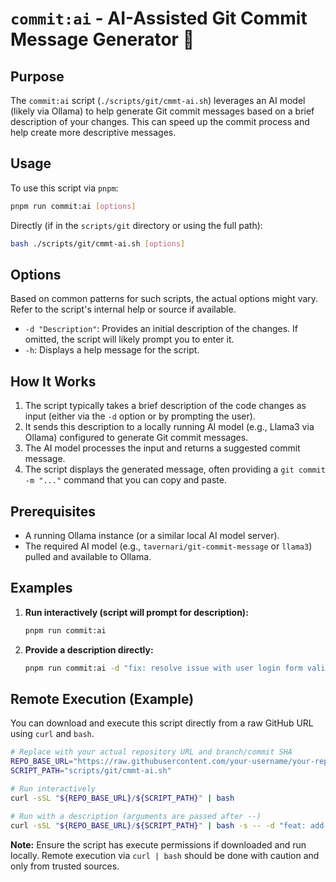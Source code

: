 # `commit:ai` - AI-Assisted Git Commit Message Generator 🤖

## Purpose

The `commit:ai` script (`./scripts/git/cmmt-ai.sh`) leverages an AI model (likely via Ollama) to help generate Git commit messages based on a brief description of your changes. This can speed up the commit process and help create more descriptive messages.

## Usage

To use this script via `pnpm`:

```bash
pnpm run commit:ai [options]
```

Directly (if in the `scripts/git` directory or using the full path):

```bash
bash ./scripts/git/cmmt-ai.sh [options]
```

## Options

Based on common patterns for such scripts, the actual options might vary. Refer to the script's internal help or source if available.

- `-d "Description"`: Provides an initial description of the changes. If omitted, the script will likely prompt you to enter it.
- `-h`: Displays a help message for the script.

## How It Works

1. The script typically takes a brief description of the code changes as input (either via the `-d` option or by prompting the user).
2. It sends this description to a locally running AI model (e.g., Llama3 via Ollama) configured to generate Git commit messages.
3. The AI model processes the input and returns a suggested commit message.
4. The script displays the generated message, often providing a `git commit -m "..."` command that you can copy and paste.

## Prerequisites

- A running Ollama instance (or a similar local AI model server).
- The required AI model (e.g., `tavernari/git-commit-message` or `llama3`) pulled and available to Ollama.

## Examples

1. **Run interactively (script will prompt for description):**

   ```bash
   pnpm run commit:ai
   ```

2. **Provide a description directly:**

   ```bash
   pnpm run commit:ai -d "fix: resolve issue with user login form validation"
   ```

## Remote Execution (Example)

You can download and execute this script directly from a raw GitHub URL using `curl` and `bash`.

```bash
# Replace with your actual repository URL and branch/commit SHA
REPO_BASE_URL="https://raw.githubusercontent.com/your-username/your-repo/main"
SCRIPT_PATH="scripts/git/cmmt-ai.sh"

# Run interactively
curl -sSL "${REPO_BASE_URL}/${SCRIPT_PATH}" | bash

# Run with a description (arguments are passed after --)
curl -sSL "${REPO_BASE_URL}/${SCRIPT_PATH}" | bash -s -- -d "feat: add new reporting feature"
```

**Note:** Ensure the script has execute permissions if downloaded and run locally. Remote execution via `curl | bash` should be done with caution and only from trusted sources.
